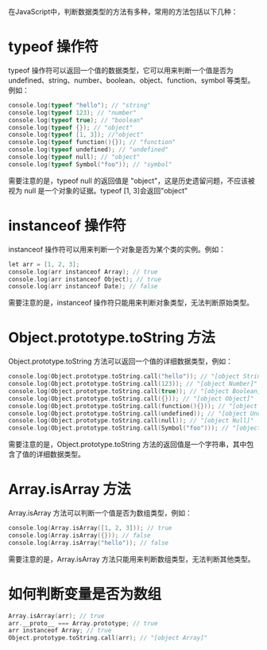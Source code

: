 在JavaScript中，判断数据类型的方法有多种，常用的方法包括以下几种：
# typeof 操作符
typeof 操作符可以返回一个值的数据类型，它可以用来判断一个值是否为 undefined、string、number、boolean、object、function、symbol 等类型。例如：
```c
console.log(typeof "hello"); // "string"
console.log(typeof 123); // "number"
console.log(typeof true); // "boolean"
console.log(typeof {}); // "object"
console.log(typeof [1, 3]); //"object"
console.log(typeof function(){}); // "function"
console.log(typeof undefined); // "undefined"
console.log(typeof null); // "object"
console.log(typeof Symbol("foo")); // "symbol"
```
需要注意的是，typeof null 的返回值是 "object"，这是历史遗留问题，不应该被视为 null 是一个对象的证据。typeof \[1, 3\]会返回"object"  
# instanceof 操作符
instanceof 操作符可以用来判断一个对象是否为某个类的实例。例如：
```c
let arr = [1, 2, 3];
console.log(arr instanceof Array); // true
console.log(arr instanceof Object); // true
console.log(arr instanceof Date); // false
```
需要注意的是，instanceof 操作符只能用来判断对象类型，无法判断原始类型。  
# Object.prototype.toString 方法
Object.prototype.toString 方法可以返回一个值的详细数据类型，例如：
```c
console.log(Object.prototype.toString.call("hello")); // "[object String]"
console.log(Object.prototype.toString.call(123)); // "[object Number]"
console.log(Object.prototype.toString.call(true)); // "[object Boolean]"
console.log(Object.prototype.toString.call({})); // "[object Object]"
console.log(Object.prototype.toString.call(function(){})); // "[object Function]"
console.log(Object.prototype.toString.call(undefined)); // "[object Undefined]"
console.log(Object.prototype.toString.call(null)); // "[object Null]"
console.log(Object.prototype.toString.call(Symbol("foo"))); // "[object Symbol]"
```
需要注意的是，Object.prototype.toString 方法的返回值是一个字符串，其中包含了值的详细数据类型。  
# Array.isArray 方法
Array.isArray 方法可以判断一个值是否为数组类型，例如：
```c
console.log(Array.isArray([1, 2, 3])); // true
console.log(Array.isArray({})); // false
console.log(Array.isArray("hello")); // false
```
需要注意的是，Array.isArray 方法只能用来判断数组类型，无法判断其他类型。
# 如何判断变量是否为数组
```c
Array.isArray(arr); // true
arr.__proto__ === Array.prototype; // true
arr instanceof Array; // true
Object.prototype.toString.call(arr); // "[object Array]"
```

